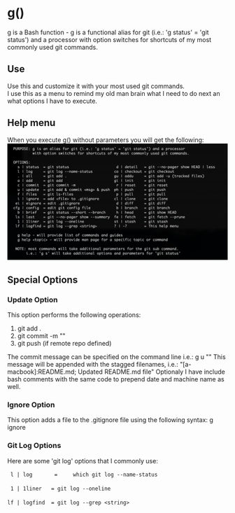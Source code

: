 # g()
g is a Bash function - g is a functional alias for git (i.e.: 'g status' = 'git status') and a processor
with option switches for shortcuts of my most commonly used git commands.

## Use
Use this and customize it with your most used git commands.   
I use this as a menu to remind my old man brain what I need to do next an what options I have to execute.

## Help menu
When you execute g() without parameters you will get the following:
![Help menu](https://github.com/al-jimenez/g/blob/master/g.png?raw=true)

## Special Options

### Update Option
This option performs the following operations:
  1) git add .
  2) git commit -m "<commit message>"
  3) git push (if remote repo defined)

 The commit message can be specified on the command line i.e.:  g u "<commit message>"
 This message will be appended with the stagged filenames, i.e.:  "[a-macbook]:README.md; Updated README.md file"
 Optionaly I have include bash comments with the same code to prepend date and machine name as well.

### Ignore Option
 This option adds a file to the .gitignore file using the following syntax:
  g ignore <filename>

### Git Log Options
 Here are some 'git log' options that I commonly use:

     l | log       =     which git log --name-status

     1 | 1liner   = git log --oneline

    lf | logfind  = git log --grep <string>     
